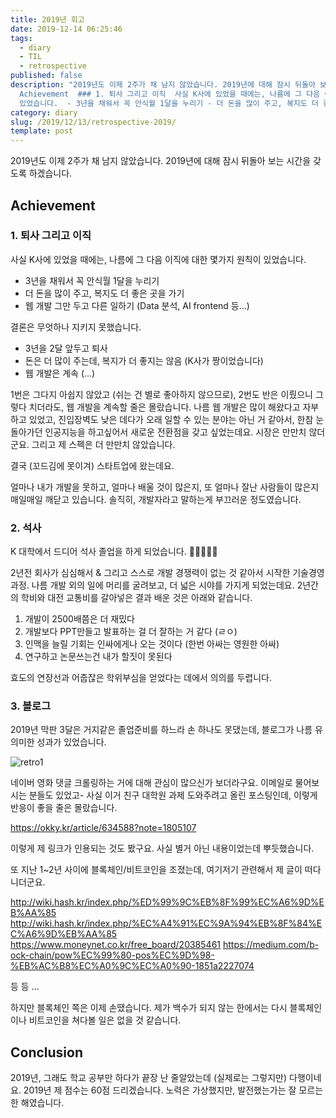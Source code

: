 ```yaml
---
title: 2019년 회고
date: 2019-12-14 06:25:46
tags:
  - diary
  - TIL
  - retrospective
published: false
description: "2019년도 이제 2주가 채 남지 않았습니다. 2019년에 대해 잠시 뒤돌아 보는 시간을 갖도록 하겠습니다. ##
  Achievement  ### 1. 퇴사 그리고 이직  사실 K사에 있었을 때에는, 나름에 그 다음 이직에 대한 몇가지 원칙이
  있었습니다.  - 3년을 채워서 꼭 안식월 1달을 누리기 - 더 돈을 많이 주고, 복지도 더 좋은 곳을 가기 - 웹..."
category: diary
slug: /2019/12/13/retrospective-2019/
template: post
---
```

2019년도 이제 2주가 채 남지 않았습니다. 2019년에 대해 잠시 뒤돌아 보는 시간을 갖도록 하겠습니다.

## Achievement

### 1. 퇴사 그리고 이직

사실 K사에 있었을 때에는, 나름에 그 다음 이직에 대한 몇가지 원칙이 있었습니다.

- 3년을 채워서 꼭 안식월 1달을 누리기
- 더 돈을 많이 주고, 복지도 더 좋은 곳을 가기
- 웹 개발 그만 두고 다른 일하기 (Data 분석, AI frontend 등...)

결론은 무엇하나 지키지 못했습니다.

- 3년을 2달 앞두고 퇴사
- 돈은 더 많이 주는데, 복지가 더 좋지는 않음 (K사가 짱이었습니다)
- 웹 개발은 계속 (...)

1번은 그다지 아쉽지 않았고 (쉬는 건 별로 좋아하지 않으므로),
2번도 반은 이뤘으니 그렇다 치더라도,
웹 개발을 계속할 줄은 몰랐습니다. 나름 웹 개발은 많이 해왔다고 자부하고 있었고, 진입장벽도 낮은 데다가 오래 일할 수 있는 분야는 아닌 거 같아서, 한참 눈돌아가던 인공지능을 하고싶어서 새로운 전환점을 갖고 싶었는데요. 시장은 만만치 않더군요. 그리고 제 스펙은 더 만만치 않았습니다.

결국 (꼬드김에 못이겨) 스타트업에 왔는데요.

얼마나 내가 개발을 못하고, 얼마나 배울 것이 많은지, 또 얼마나 잘난 사람들이 많은지 매일매일 깨닫고 있습니다.
솔직히, 개발자라고 말하는게 부끄러운 정도였습니다.

### 2. 석사

K 대학에서 드디어 석사 졸업을 하게 되었습니다. 🚀🚀🚀🚀🚀

2년전 회사가 심심해서 & 그리고 스스로 개발 경쟁력이 없는 것 같아서 시작한 기술경영과정. 나름 개발 외의 일에 머리를 굴려보고, 더 넓은 시야를 가지게 되었는데요. 2년간의 학비와 대전 교통비를 갈아넣은 결과 배운 것은 아래와 같습니다.

1. 개발이 2500배쯤은 더 재밌다
2. 개발보다 PPT만들고 발표하는 걸 더 잘하는 거 같다 (ㄹㅇ)
3. 인맥을 늘릴 기회는 인싸에게나 오는 것이다 (한번 아싸는 영원한 아싸)
4. 연구하고 논문쓰는건 내가 할짓이 못된다

효도의 연장선과 어줍잖은 학위부심을 얻었다는 데에서 의의를 두렵니다.

### 3. 블로그

2019년 막판 3달은 거지같은 졸업준비를 하느라 손 하나도 못댔는데, 블로그가 나름 유의미한 성과가 있었습니다.

![retro1](../images/retro1.png)

네이버 영화 댓글 크롤링하는 거에 대해 관심이 많으신가 보더라구요. 이메일로 물어보시는 분들도 있었고- 사실 이거 친구 대학원 과제 도와주려고 올린 포스팅인데, 이렇게 반응이 좋을 줄은 몰랐습니다.

https://okky.kr/article/634588?note=1805107

이렇게 제 링크가 인용되는 것도 봤구요. 사실 별거 아닌 내용이었는데 뿌듯했습니다.

또 지난 1~2년 사이에 블록체인/비트코인을 조졌는데, 여기저기 관련해서 제 글이 떠다니더군요.

http://wiki.hash.kr/index.php/%ED%99%9C%EB%8F%99%EC%A6%9D%EB%AA%85
http://wiki.hash.kr/index.php/%EC%A4%91%EC%9A%94%EB%8F%84%EC%A6%9D%EB%AA%85
https://www.moneynet.co.kr/free_board/20385461
https://medium.com/b-ock-chain/pow%EC%99%80-pos%EC%9D%98-%EB%AC%B8%EC%A0%9C%EC%A0%90-1851a2227074

등 등 ...

하지만 블록체인 쪽은 이제 손땠습니다. 제가 백수가 되지 않는 한에서는 다시 블록체인이나 비트코인을 쳐다볼 일은 없을 것 같습니다.

## Conclusion

2019년, 그래도 학교 공부만 하다가 끝장 난 줄알았는데 (실제로는 그렇지만) 다행이네요.
2019년 제 점수는 60점 드리겠습니다. 노력은 가상했지만, 발전했는가는 잘 모르는 한 해였습니다.
